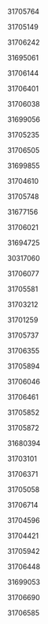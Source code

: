31705764

31705149

31706242

31695061

31706144

31706401

31706038

31699056

31705235

31706505

31699855

31704610

31705748

31677156

31706021

31694725

30317060

31706077

31705581

31703212

31701259

31705737

31706355

31705894

31706046

31706461

31705852

31705872

31680394

31703101

31706371

31705058

31706714

31704596

31704421

31705942

31706448

31699053

31706690

31706585

